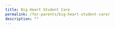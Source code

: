```yaml
---
title: Big Heart Student Care
permalink: /for-parents/big-heart-student-care/
description: ""
---
```

